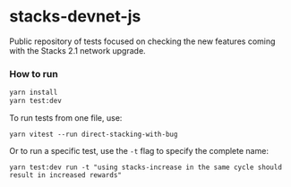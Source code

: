 # stacks-devnet-js

Public repository of tests focused on checking the new features coming with the Stacks 2.1 network upgrade.

### How to run

```bash
yarn install
yarn test:dev
```

To run tests from one file, use:
```
yarn vitest --run direct-stacking-with-bug
```

Or to run a specific test, use the `-t` flag to specify the complete name:
```
yarn test:dev run -t "using stacks-increase in the same cycle should result in increased rewards"
```
